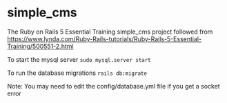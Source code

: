 # simple_cms

The Ruby on Rails 5 Essential Training simple_cms project followed from https://www.lynda.com/Ruby-Rails-tutorials/Ruby-Rails-5-Essential-Training/500551-2.html

To start the mysql server
```sudo mysql.server start```

To run the database migrations
```rails db:migrate```

Note:
You may need to edit the config/database.yml file if you get a socket error